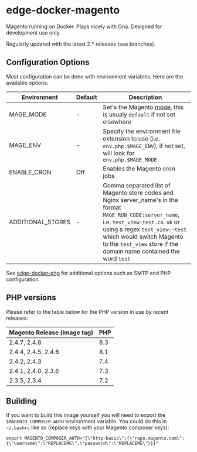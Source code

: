 # edge-docker-magento
Magento running on Docker. Plays nicely with Ona. Designed for development use only.

Regularly updated with the latest 2.* releases (see branches).

## Configuration Options
Most configuration can be done with environment variables. Here are the available options:

| Environment       | Default | Description |
| -------------     | ------- | --- |
| MAGE_MODE         | -       | Set's the Magento [mode](http://devdocs.magento.com/guides/v2.3/config-guide/bootstrap/magento-modes.html), this is usualy `default` if not set elsewhere |
| MAGE_ENV          | -       | Specify the environment file extension to use (i.e. `env.php.$MAGE_ENV`),  if not set, will look for `env.php.$MAGE_MODE` |
| ENABLE_CRON       | Off     | Enables the Magento cron jobs |
| ADDITIONAL_STORES | -       | Comma separated list of Magento store codes and Nginx server_name's in the format `MAGE_RUN_CODE:server_name`, i.e. `test_view:test.co.uk` or using a regex `test_view:~test` which would switch Magento to the `test_view` store if the domain name contained the word `test` |

See [edge-docker-php](https://github.com/outeredge/edge-docker-php) for additional options such as SMTP and PHP configuration.

## PHP versions

Please refer to the table below for the PHP version in use by recent releases:

| Magento Release (image tag)   | PHP     |
| ----------------------------- | ------- |
| 2.4.7, 2.4.8                  | 8.3     |
| 2.4.4, 2.4.5, 2.4.6           | 8.1     |
| 2.4.2, 2.4.3                  | 7.4     |
| 2.4.1, 2.4.0, 2.3.6           | 7.3     |
| 2.3.5, 2.3.4                  | 7.2     |


## Building

If you want to build this image yourself you will need to export the `$MAGENTO_COMPOSER_AUTH` environment variable. You could do this in `~/.bashrc` like so (replace keys with your Magento composer keys):

```
export MAGENTO_COMPOSER_AUTH="{\"http-basic\":{\"repo.magento.com\":{\"username\":\"REPLACEME\",\"password\":\"REPLACEME\"}}}"
```
